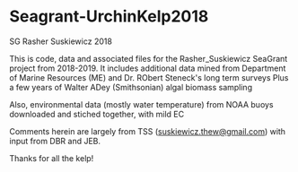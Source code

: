 # Seagrant-UrchinKelp2018
SG Rasher Suskiewicz 2018

This is code, data and associated files for the Rasher_Suskiewicz SeaGrant project from 2018-2019. 
It includes additional data mined from Department of Marine Resources (ME) and Dr. RObert Steneck's long term surveys
Plus a few years of Walter ADey (Smithsonian) algal biomass sampling

Also, environmental data (mostly water temperature) from NOAA buoys downloaded and stiched together, with mild EC

Comments herein are largely from TSS (suskiewicz.thew@gmail.com) with input from DBR and JEB.

Thanks for all the kelp!
